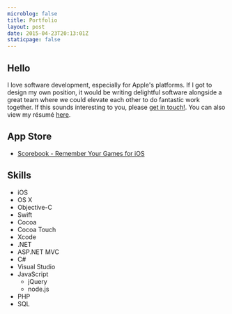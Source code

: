 ```yaml
---
microblog: false
title: Portfolio
layout: post
date: 2015-04-23T20:13:01Z
staticpage: false
---
```


## Hello
I love software development, especially for Apple's platforms. If I got to design my own position, it would be writing delightful software alongside a great team where we could elevate each other to do fantastic work together. If this sounds interesting to you, please [get in touch!](http://jsorge.net/about). You can also view my résumé [here](http://jsorge.s3.amazonaws.com/Jared_Sorge_Resume.pdf).

## App Store

* [Scorebook - Remember Your Games for iOS](https://itunes.apple.com/us/app/scorebook-remember-your-games/id897584352?ls=1&mt=8)

## Skills

* iOS
* OS X
* Objective-C
* Swift
* Cocoa
* Cocoa Touch
* Xcode
* .NET
* ASP.NET MVC
* C#
* Visual Studio
* JavaScript
	* jQuery
    * node.js
* PHP
* SQL